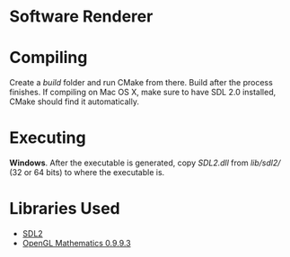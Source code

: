 # Software Renderer

# Compiling

Create a *build* folder and run CMake from there. Build after the process finishes. If compiling on Mac OS X, make sure to have SDL 2.0 installed, CMake should find it automatically.

# Executing

**Windows**. After the executable is generated, copy *SDL2.dll* from *lib/sdl2/* (32 or 64 bits) to where the executable is.

# Libraries Used

- [SDL2](https://www.libsdl.org/)
- [OpenGL Mathematics 0.9.9.3](https://glm.g-truc.net/0.9.9/index.html)
